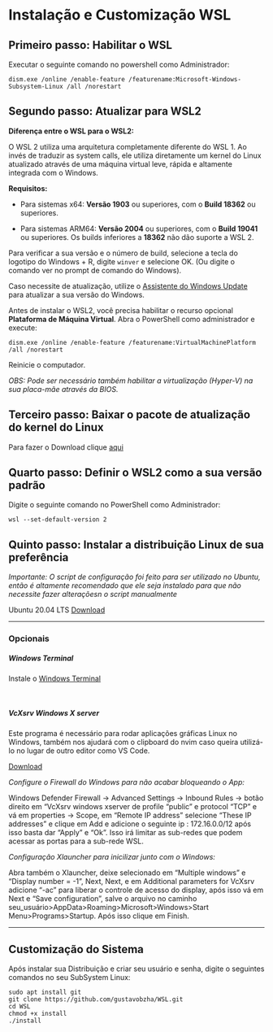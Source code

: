 # Instalação e Customização WSL 

## Primeiro passo: Habilitar o WSL

Executar o seguinte comando no powershell como Administrador:

`dism.exe /online /enable-feature /featurename:Microsoft-Windows-Subsystem-Linux /all /norestart`

## Segundo passo: Atualizar para WSL2

**Diferença entre o WSL para o WSL2:**

O WSL 2 utiliza uma arquitetura completamente diferente do WSL 1. Ao invés de traduzir as system calls, ele utiliza diretamente um kernel do Linux atualizado através de uma máquina virtual leve, rápida e altamente integrada com o Windows.

**Requisitos:**

* Para sistemas x64: **Versão 1903** ou superiores, com o **Build 18362** ou superiores.

* Para sistemas ARM64: **Versão 2004** ou superiores, com o **Build 19041** ou superiores. Os builds inferiores a **18362** não dão suporte a WSL 2.

Para verificar a sua versão e o número de build, selecione a tecla do logotipo do Windows + R, digite `winver` e selecione OK. (Ou digite o comando ver no prompt de comando do Windows).

Caso necessite de atualização, utilize o [Assistente do Windows Update](https://www.microsoft.com/software-download/windows10) para atualizar a sua versão do Windows.

Antes de instalar o WSL2, você precisa habilitar o recurso opcional **Plataforma de Máquina Virtual**. Abra o PowerShell como administrador e execute: 

`dism.exe /online /enable-feature /featurename:VirtualMachinePlatform /all /norestart`

Reinicie o computador.

*OBS: Pode ser necessário também habilitar a virtualização (Hyper-V) na sua placa-mãe através da BIOS.*


## Terceiro passo: Baixar o pacote de atualização do kernel do Linux

Para fazer o Download clique [aqui](https://wslstorestorage.blob.core.windows.net/wslblob/wsl_update_x64.msi)

## Quarto passo: Definir o WSL2 como a sua versão padrão

Digite o seguinte comando no PowerShell como Administrador:

`wsl --set-default-version 2`

## Quinto passo: Instalar a distribuição Linux de sua preferência

*Importante: O script de configuração foi feito para ser utilizado no Ubuntu, então é altamente recomendado que ele seja instalado para que não necessite fazer alteraçõesn o script manualmente*

Ubuntu 20.04 LTS [Download](https://www.microsoft.com/en-us/p/ubuntu-2004-lts/9n6svws3rx71?activetab=pivot:overviewtab)

---

### Opcionais

##### Windows Terminal

Instale o [Windows Terminal](https://www.microsoft.com/en-us/p/windows-terminal/9n0dx20hk701?activetab=pivot:overviewtab)

</br>

##### VcXsrv Windows X server

Este programa é necessário para rodar aplicações gráficas Linux no Windows, também nos ajudará com o clipboard do nvim caso queira utilizá-lo no lugar de outro editor como VS Code.

[Download](https://sourceforge.net/projects/vcxsrv)
</br>

*Configure o Firewall do Windows para não acabar bloqueando o App:*

Windows Defender Firewall &#8594; Advanced Settings &#8594; Inbound Rules &#8594; botão direito em “VcXsrv windows xserver de profile “public” e protocol “TCP” e vá em properties &#8594; Scope, em “Remote IP address” selecione “These IP addresses” e clique em Add e adicione o seguinte ip : 172.16.0.0/12 
após isso basta dar “Apply” e “Ok”. Isso irá limitar as sub-redes que podem acessar as portas para a sub-rede WSL. 

*Configuração Xlauncher para inicilizar junto com o Windows:*

Abra também o Xlauncher, deixe selecionado em “Multiple windows” e “Display number = -1”, Next, Next, e em Additional parameters for VcXsrv adicione “-ac” para liberar o controle de acesso do display, após isso vá em Next e “Save configuration”, salve o arquivo no caminho seu_usuário>AppData>Roaming>Microsoft>Windows>Start Menu>Programs>Startup.
Após isso clique em Finish.

---

## Customização do Sistema

Após instalar sua Distribuição e criar seu usuário e senha, digite o seguintes comandos no seu SubSystem Linux:

```sudo apt update && sudo apt upgrade -y
sudo apt install git
git clone https://github.com/gustavobzha/WSL.git
cd WSL
chmod +x install
./install 
```